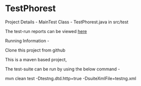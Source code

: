 # TestPhorest

Project Details - 
MainTest Class - TestPhorest.java in src/test

The test-run reports can be viewed [here](index.html)


Running Information -

Clone this project from github

This is a maven based project,

The test-suite can be run by using the below command -
 
mvn clean test -Dtestng.dtd.http=true -DsuiteXmlFile=testng.xml 